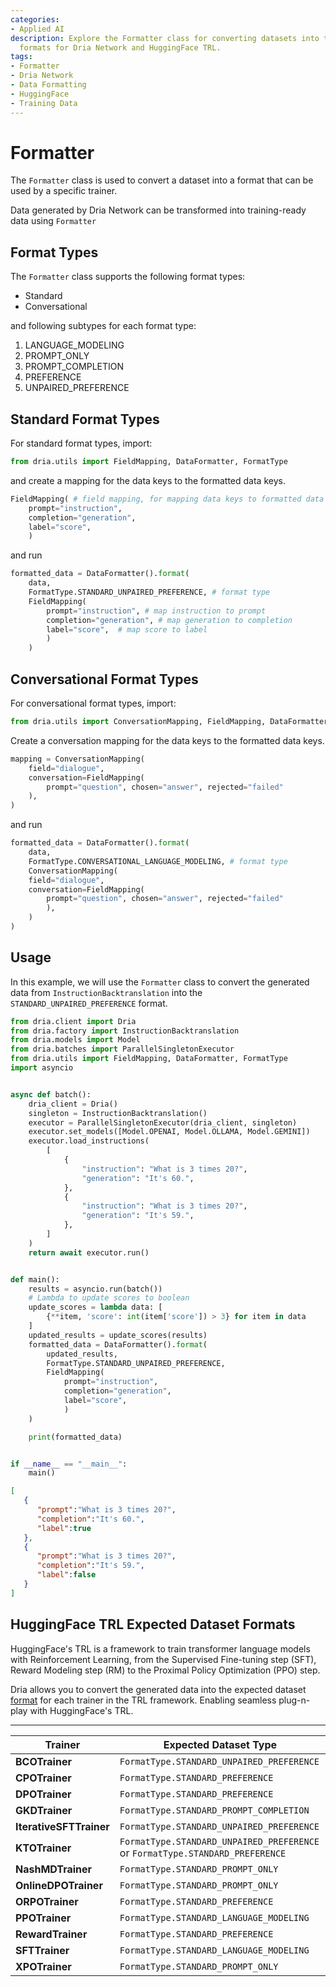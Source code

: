 ```yaml
---
categories:
- Applied AI
description: Explore the Formatter class for converting datasets into training-ready
  formats for Dria Network and HuggingFace TRL.
tags:
- Formatter
- Dria Network
- Data Formatting
- HuggingFace
- Training Data
---
```


# Formatter

The `Formatter` class is used to convert a dataset into a format that can be used by a specific trainer. 

Data generated by Dria Network can be transformed into training-ready data using `Formatter`

## Format Types

The `Formatter` class supports the following format types:

- Standard
- Conversational

and following subtypes for each format type:

1. LANGUAGE_MODELING
2. PROMPT_ONLY
3. PROMPT_COMPLETION
4. PREFERENCE
5. UNPAIRED_PREFERENCE


## Standard Format Types

For standard format types, import:

```python
from dria.utils import FieldMapping, DataFormatter, FormatType
```

and create a mapping for the data keys to the formatted data keys.

```python
FieldMapping( # field mapping, for mapping data keys to formatted data keys
    prompt="instruction",
    completion="generation", 
    label="score",  
    )
```

and run

```python
formatted_data = DataFormatter().format(
    data, 
    FormatType.STANDARD_UNPAIRED_PREFERENCE, # format type
    FieldMapping(
        prompt="instruction", # map instruction to prompt
        completion="generation", # map generation to completion
        label="score",  # map score to label
        )
    )
```

## Conversational Format Types

For conversational format types, import:

```python
from dria.utils import ConversationMapping, FieldMapping, DataFormatter, FormatType
```

Create a conversation mapping for the data keys to the formatted data keys.

```python
mapping = ConversationMapping(
    field="dialogue",
    conversation=FieldMapping(
        prompt="question", chosen="answer", rejected="failed"
    ),
)
```

and run

```python
formatted_data = DataFormatter().format(
    data, 
    FormatType.CONVERSATIONAL_LANGUAGE_MODELING, # format type
    ConversationMapping(
    field="dialogue",
    conversation=FieldMapping(
        prompt="question", chosen="answer", rejected="failed"
        ),
    )
)
```

## Usage

In this example, we will use the `Formatter` class to convert the generated data from `InstructionBacktranslation` into the `STANDARD_UNPAIRED_PREFERENCE` format.

```python
from dria.client import Dria
from dria.factory import InstructionBacktranslation
from dria.models import Model
from dria.batches import ParallelSingletonExecutor
from dria.utils import FieldMapping, DataFormatter, FormatType
import asyncio


async def batch():
    dria_client = Dria()
    singleton = InstructionBacktranslation()
    executor = ParallelSingletonExecutor(dria_client, singleton)
    executor.set_models([Model.OPENAI, Model.OLLAMA, Model.GEMINI])
    executor.load_instructions(
        [
            {
                "instruction": "What is 3 times 20?",
                "generation": "It's 60.",
            },
            {
                "instruction": "What is 3 times 20?",
                "generation": "It's 59.",
            },
        ]
    )
    return await executor.run()


def main():
    results = asyncio.run(batch())
    # Lambda to update scores to boolean
    update_scores = lambda data: [
        {**item, 'score': int(item['score']) > 3} for item in data
    ]
    updated_results = update_scores(results)
    formatted_data = DataFormatter().format(
        updated_results, 
        FormatType.STANDARD_UNPAIRED_PREFERENCE, 
        FieldMapping(
            prompt="instruction",
            completion="generation", 
            label="score",  
            )
    )

    print(formatted_data)


if __name__ == "__main__":
    main()

```


```json
[
   {
      "prompt":"What is 3 times 20?",
      "completion":"It's 60.",
      "label":true
   },
   {
      "prompt":"What is 3 times 20?",
      "completion":"It's 59.",
      "label":false
   }
]
```

## HuggingFace TRL Expected Dataset Formats

HuggingFace's TRL is a framework to train transformer language models with Reinforcement Learning, from the Supervised Fine-tuning step (SFT), Reward Modeling step (RM) to the Proximal Policy Optimization (PPO) step.

Dria allows you to convert the generated data into the expected dataset [format](https://huggingface.co/docs/trl/dataset_formats) for each trainer in the TRL framework. 
Enabling seamless plug-n-play with HuggingFace's TRL.

---

| Trainer               | Expected Dataset Type                                       |
|-----------------------|------------------------------------------------------------|
| **BCOTrainer**        | `FormatType.STANDARD_UNPAIRED_PREFERENCE`                  |
| **CPOTrainer**        | `FormatType.STANDARD_PREFERENCE` |
| **DPOTrainer**        | `FormatType.STANDARD_PREFERENCE`|
| **GKDTrainer**        | `FormatType.STANDARD_PROMPT_COMPLETION`                    |
| **IterativeSFTTrainer** | `FormatType.STANDARD_UNPAIRED_PREFERENCE`                |
| **KTOTrainer**        | `FormatType.STANDARD_UNPAIRED_PREFERENCE` or `FormatType.STANDARD_PREFERENCE` |
| **NashMDTrainer**     | `FormatType.STANDARD_PROMPT_ONLY`                          |
| **OnlineDPOTrainer**  | `FormatType.STANDARD_PROMPT_ONLY`                          |
| **ORPOTrainer**       | `FormatType.STANDARD_PREFERENCE`|
| **PPOTrainer**        | `FormatType.STANDARD_LANGUAGE_MODELING`|
| **RewardTrainer**     | `FormatType.STANDARD_PREFERENCE`|
| **SFTTrainer**        | `FormatType.STANDARD_LANGUAGE_MODELING`                    |
| **XPOTrainer**        | `FormatType.STANDARD_PROMPT_ONLY`                          |